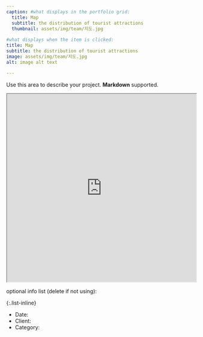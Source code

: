 ```yaml
---
caption: #what displays in the portfolio grid:
  title: Map
  subtitle: the distribution of tourist attractions
  thumbnail: assets/img/team/지도.jpg
  
#what displays when the item is clicked:
title: Map
subtitle: the distribution of tourist attractions
image: assets/img/team/지도.jpg
alt: image alt text

---
```

Use this area to describe your project. **Markdown** supported.

<iframe src="https://jinuew.github.io/pjojectpass/" width="100%" height="500px"></iframe>

optional info list (delete if not using):

{:.list-inline} 
- Date: 
- Client: 
- Category: 

